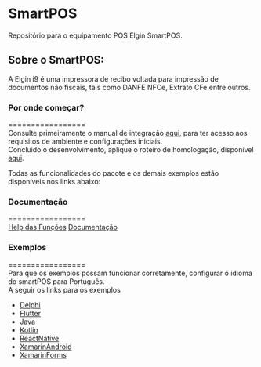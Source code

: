 # SmartPOS

Repositório para o equipamento POS Elgin SmartPOS.

## Sobre o SmartPOS:
A Elgin i9 é uma impressora de recibo voltada para impressão de documentos não fiscais, tais como DANFE NFCe, Extrato CFe entre outros.

### Por onde começar?
=================  
Consulte primeiramente o manual de integração [aqui](https://github.com/ElginDeveloperCommunity/SmartPOS/tree/master/Documenta%C3%A7%C3%A3o), para ter acesso aos requisitos de ambiente e configurações iniciais.  
Concluído o desenvolvimento, aplique o roteiro de homologação, disponível [aqui](https://github.com/ElginDeveloperCommunity/SmartPOS/tree/master/Documenta%C3%A7%C3%A3o). 

Todas as funcionalidades do pacote e os demais exemplos estão disponíveis nos links abaixo: 

### Documentação
=================  
[Help das Funções](https://elgindevelopercommunity.github.io/group__g31.html)
[Documentação](https://github.com/ElginDeveloperCommunity/POS_Android_ElginPAY/tree/master/Documenta%C3%A7%C3%A3o)

### Exemplos
=================  
Para que os exemplos possam funcionar corretamente, configurar o idioma do smartPOS para Português.<br>
A seguir os links para os exemplos
- [Delphi](https://github.com/ElginDeveloperCommunity/POS_Android_ElginPAY/tree/master/Exemplo/Delphi)
- [Flutter](https://github.com/ElginDeveloperCommunity/POS_Android_ElginPAY/tree/master/Exemplo/Flutter)
- [Java](https://github.com/ElginDeveloperCommunity/POS_Android_ElginPAY/tree/master/Exemplo/Java)
- [Kotlin](https://github.com/ElginDeveloperCommunity/POS_Android_ElginPAY/tree/master/Exemplo/Kotlin)
- [ReactNative](https://github.com/ElginDeveloperCommunity/POS_Android_ElginPAY/tree/master/Exemplo/ReactNative)
- [XamarinAndroid](https://github.com/ElginDeveloperCommunity/POS_Android_ElginPAY/tree/master/Exemplo/XamarinAndroid)
- [XamarinForms](https://github.com/ElginDeveloperCommunity/POS_Android_ElginPAY/tree/master/Exemplo/XamarinForms)
